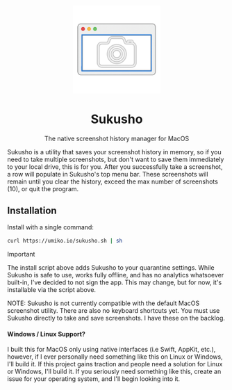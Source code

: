 <div align="center">
  <img width="40%" src="assets/AppIcon.png" />
  <h1>Sukusho</h1>
  <p>The native screenshot history manager for MacOS</p>
</div>


Sukusho is a utility that saves your screenshot history in memory, so if you need to take multiple screenshots, but don't want to save them immediately to your local drive, this is for you. After you successfully take a screenshot, a row will populate in Sukusho's top menu bar. These screenshots will remain until you clear the history, exceed the max number of screenshots (10), or quit the program.

## Installation

Install with a single command:

```bash
curl https://umiko.io/sukusho.sh | sh
```

> [!IMPORTANT]
> The install script above adds Sukusho to your quarantine settings.
> While Sukusho is safe to use, works fully offline, and has no analytics whatsoever built-in, I've decided to not sign the app. This may change, but for now, it's installable via the script above.

NOTE: Sukusho is not currently compatible with the default MacOS screenshot utility. There are also no keyboard shortcuts yet. You must use Sukusho directly to take and save screenshots. I have these on the backlog.

#### Windows / Linux Support?
I built this for MacOS only using native interfaces (i.e Swift, AppKit, etc.), however, if I ever personally need something like this on Linux or Windows, I'll build it. If this project gains traction and people need a solution for Linux or Windows, I'll build it. If you seriously need something like this, create an issue for your operating system, and I'll begin looking into it.
